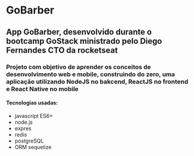 # GoBarber

## App GoBarber, desenvolvido durante o bootcamp GoStack ministrado pelo Diego Fernandes CTO da rocketseat

### Projeto com objetivo de aprender os conceitos de desenvolvimento web e mobile, construindo do zero, uma aplicação utilizando NodeJS no bakcend, ReactJS no frontend e React Native no mobile

#### Tecnologias usadas:

- javascript ES6+
- node.js
- expres
- redis
- postgreSQL
- ORM sequelize

